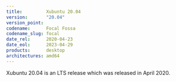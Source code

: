 ```yaml
---
title:         Xubuntu 20.04
version:       "20.04"
version_point:
codename:      Focal Fossa
codename_slug: focal
date_rel:      2020-04-23
date_eol:      2023-04-29
products:      desktop
architectures: amd64
---
```


Xubuntu 20.04 is an LTS release which was released in April 2020.
